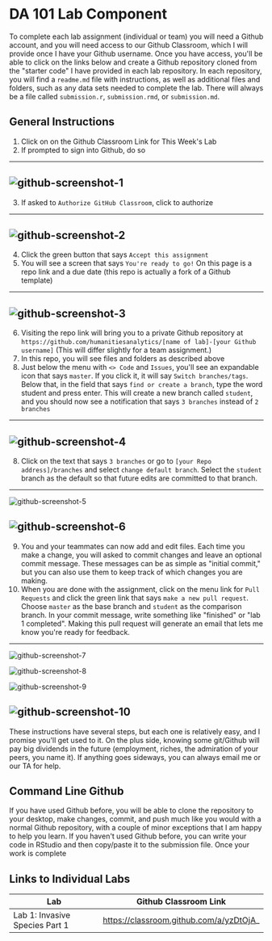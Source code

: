# DA 101 Lab Component 

To complete each lab assignment (individual or team) you will need a Github account, and you will need access to our Github Classroom, which I will provide once I have your Github username. Once you have access, you'll be able to click on the links below and create a Github repository cloned from the "starter code" I have provided in each lab repository. In each repository, you will find a `readme.md` file with instructions, as well as additional files and folders, such as any data sets needed to complete the lab. There will always be a file called `submission.r`, `submission.rmd`, or `submission.md`. 

## General Instructions

1. Click on on the Github Classroom Link for This Week's Lab
2. If prompted to sign into Github, do so

---
![github-screenshot-1](images/github-1.png)
---

3. If asked to `Authorize GitHub Classroom`, click to authorize

---
![github-screenshot-2](images/github-2.png)
---

4. Click the green button that says `Accept this assignment`
5. You will see a screen that says `You're ready to go!` On this page is a repo link and a due date (this repo is actually a fork of a Github template)

---
![github-screenshot-3](images/github-3.png)
---

6. Visiting the repo link will bring you to a private Github repository at `https://github.com/humanitiesanalytics/[name of lab]-[your Github username]` (This will differ slightly for a team assignment.)
6. In this repo, you will see files and folders as described above
7. Just below the menu with  `<> Code` and `Issues`, you'll see an expandable icon that says `master`. If you click it, it will say `Switch branches/tags`. Below that, in the field that says `find or create a branch`, type the word student and press enter. This will create a new branch called `student`, and you should now see a notification that says `3 branches` instead of `2 branches`

---
![github-screenshot-4](images/github-4.png)
---

8. Click on the text that says `3 branches` or go to `[your Repo address]/branches` and select `change default branch`. Select the `student` branch as the default so that future edits are committed to that branch.

---
![github-screenshot-5](images/github-5.png)

![github-screenshot-6](images/github-6.png)
---

9. You and your teammates can now add and edit files. Each time you make a change, you will asked to commit changes and leave an optional commit message. These messages can be as simple as "initial commit," but you can also use them to keep track of which changes you are making.
10. When you are done with the assignment, click on the menu link for `Pull Requests` and click the green link that says `make a new pull request`. Choose `master` as the base branch and `student` as the comparison branch. In your commit message, write something like "finished" or "lab 1 completed". Making this pull request will generate an email that lets me know you're ready for feedback. 

---
![github-screenshot-7](images/github-7.png)

![github-screenshot-8](images/github-8.png)

![github-screenshot-9](images/github-9.png)

![github-screenshot-10](images/github-10.png)
---

These instructions have several steps, but each one is relatively easy, and I promise you'll get used to it. On the plus side, knowing some git/Github will pay big dividends in the future (employment, riches, the admiration of your peers, you name it). If anything goes sideways, you can always email me or our TA for help. 

## Command Line Github 

If you have used Github before, you will be able to clone the repository to your desktop, make changes, commit, and push much like you would with a normal Github repository, with a couple of minor exceptions that I am happy to help you learn. If you haven't used Github before, you can write your code in RStudio and then copy/paste it to the submission file. Once your work is complete

## Links to Individual Labs

|Lab                              | Github Classroom Link                     |
|---------------------------------|-------------------------------------------|
|Lab 1: Invasive Species Part 1   |  https://classroom.github.com/a/yzDtOjA_  |
